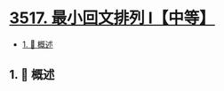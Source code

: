 # [3517. 最小回文排列 I【中等】](https://github.com/tnotesjs/TNotes.leetcode/tree/main/notes/3517.%20%E6%9C%80%E5%B0%8F%E5%9B%9E%E6%96%87%E6%8E%92%E5%88%97%20I%E3%80%90%E4%B8%AD%E7%AD%89%E3%80%91)

<!-- region:toc -->

- [1. 📝 概述](#1--概述)

<!-- endregion:toc -->

## 1. 📝 概述

